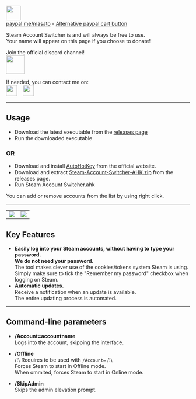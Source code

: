<a href="https://www.paypal.me/masato/"><img src="https://raw.githubusercontent.com/lemasato/POE-Trades-Companion/master/others/Banners/Donate using PayPal.png" height=40></a> <!-- Paypal Banner -->  
[paypal.me/masato](https://www.paypal.me/masato) - [Alternative paypal cart button](https://www.paypal.com/cgi-bin/webscr?cmd=_s-xclick&hosted_button_id=BSWU76BLQBMCU)
    
Steam Account Switcher is and will always be free to use.  
Your name will appear on this page if you choose to donate!

Join the official discord channel!  
<a href="https://discord.gg/UMxqtfC"><img src="https://raw.githubusercontent.com/lemasato/POE-Trades-Companion/master/resources/imgs/Discord_big.png" height=50></a>

If needed, you can contact me on:  
<a href="https://discord.gg/UMxqtfC"><img src="https://raw.githubusercontent.com/lemasato/POE-Trades-Companion/master/resources/imgs/Discord_big.png" height=30></a>&nbsp;&nbsp;&nbsp;
<a href="https://www.reddit.com/user/lemasato/submitted/"><img src="https://raw.githubusercontent.com/lemasato/POE-Trades-Companion/master/resources/imgs/Reddit_big.png" height=30></a>  

***

## Usage

- Download the latest executable from the [releases page](https://github.com/lemasato/Steam-Account-Switcher/releases)
- Run the downloaded executable
### OR
- Download and install [AutoHotKey](https://autohotkey.com/download/) from the official website.  
- Download and extract [Steam-Account-Switcher-AHK.zip](https://github.com/lemasato/Steam-Account-Switcher/releases) from the releases page.  
- Run Steam Account Switcher.ahk  

You can add or remove accounts from the list by using right click.  

***

|||
|---|---|
|<img src=https://raw.githubusercontent.com/lemasato/Steam-Account-Switcher/master/screenshots/interface.png>|<img src=https://raw.githubusercontent.com/lemasato/Steam-Account-Switcher/master/screenshots/interface-2.png>|

## Key Features  
- **Easily log into your Steam accounts, without having to type your password.**  
**We do not need your password.**  
The tool makes clever use of the cookies/tokens system Steam is using.  
Simply make sure to tick the "Remember my password" checkbox when logging on Steam.  
- **Automatic updates.**  
Receive a notification when an update is available.  
The entire updating process is automated.  

***

## Command-line parameters

- **/Account=accountname**  
Logs into the account, skipping the interface.  

- **/Offline**  
/!\ Requires to be used with `/Account=` /!\  
Forces Steam to start in Offline mode.  
When ommited, forces Steam to start in Online mode.  

- **/SkipAdmin**  
Skips the admin elevation prompt.  

